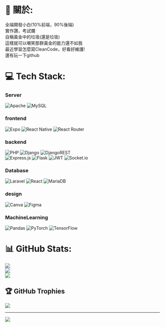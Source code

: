# 💫 關於:
全端開發小白(10%前端，90%後端)<br>實作讚，考試爛<br>自稱黃金中的垃圾(還是垃圾)<br>這樣就可以嘲笑那群黃金的能力還不如我<br>最近學習怎麼寫CleanCode，好看好維護! <br> 還有玩一下github


# 💻 Tech Stack:
### Server
![Apache](https://img.shields.io/badge/apache-%23D42029.svg?style=for-the-badge&logo=apache&logoColor=white) ![MySQL](https://img.shields.io/badge/mysql-%2300000f.svg?style=for-the-badge&logo=mysql&logoColor=white)
### frontend
![Expo](https://img.shields.io/badge/expo-1C1E24?style=for-the-badge&logo=expo&logoColor=#D04A37) ![React Native](https://img.shields.io/badge/react_native-%2320232a.svg?style=for-the-badge&logo=react&logoColor=%2361DAFB) ![React Router](https://img.shields.io/badge/React_Router-CA4245?style=for-the-badge&logo=react-router&logoColor=white)
### backend
 ![PHP](https://img.shields.io/badge/php-%23777BB4.svg?style=for-the-badge&logo=php&logoColor=white) 
 ![Django](https://img.shields.io/badge/django-%23092E20.svg?style=for-the-badge&logo=django&logoColor=white) ![DjangoREST](https://img.shields.io/badge/DJANGO-REST-ff1709?style=for-the-badge&logo=django&logoColor=white&color=ff1709&labelColor=gray)  
 ![Express.js](https://img.shields.io/badge/express.js-%23404d59.svg?style=for-the-badge&logo=express&logoColor=%2361DAFB) 
 ![Flask](https://img.shields.io/badge/flask-%23000.svg?style=for-the-badge&logo=flask&logoColor=white)
 ![JWT](https://img.shields.io/badge/JWT-black?style=for-the-badge&logo=JSON%20web%20tokens)
 ![Socket.io](https://img.shields.io/badge/Socket.io-black?style=for-the-badge&logo=socket.io&badgeColor=010101)  
### Database
 ![Laravel](https://img.shields.io/badge/laravel-%23FF2D20.svg?style=for-the-badge&logo=laravel&logoColor=white) ![React](https://img.shields.io/badge/react-%2320232a.svg?style=for-the-badge&logo=react&logoColor=%2361DAFB)   ![MariaDB](https://img.shields.io/badge/MariaDB-003545?style=for-the-badge&logo=mariadb&logoColor=white) 
### design 
![Canva](https://img.shields.io/badge/Canva-%2300C4CC.svg?style=for-the-badge&logo=Canva&logoColor=white) ![Figma](https://img.shields.io/badge/figma-%23F24E1E.svg?style=for-the-badge&logo=figma&logoColor=white)
### MachineLearning
 ![Pandas](https://img.shields.io/badge/pandas-%23150458.svg?style=for-the-badge&logo=pandas&logoColor=white) ![PyTorch](https://img.shields.io/badge/PyTorch-%23EE4C2C.svg?style=for-the-badge&logo=PyTorch&logoColor=white) ![TensorFlow](https://img.shields.io/badge/TensorFlow-%23FF6F00.svg?style=for-the-badge&logo=TensorFlow&logoColor=white)
# 📊 GitHub Stats:
![](https://github-readme-stats.vercel.app/api?username=NameCallBob&theme=radical&hide_border=false&include_all_commits=true&count_private=true)<br/>
![](https://github-readme-streak-stats.herokuapp.com/?user=NameCallBob&theme=radical&hide_border=false)<br/>
![](https://github-readme-stats.vercel.app/api/top-langs/?username=NameCallBob&theme=radical&hide_border=false&include_all_commits=true&count_private=true&layout=compact)

## 🏆 GitHub Trophies
![](https://github-profile-trophy.vercel.app/?username=NameCallBob&theme=radical&no-frame=false&no-bg=true&margin-w=4)


---
[![](https://visitcount.itsvg.in/api?id=NameCallBob&icon=0&color=0)](https://visitcount.itsvg.in)

<!-- Proudly created with GPRM ( https://gprm.itsvg.in ) -->
